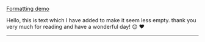 [Formatting demo](/formatting/)

Hello, this is text which I have added to make it seem less empty. thank you very much for reading and have a wonderful day! 😊 ❤️

---
